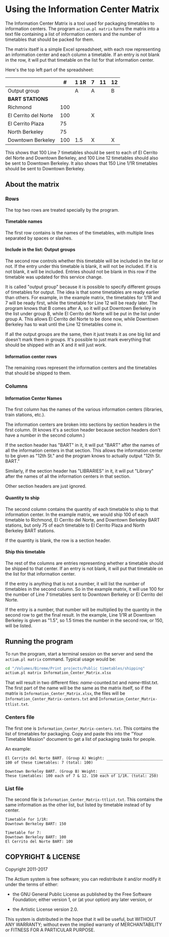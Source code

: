 # Using the Information Center Matrix

The Information Center Matrix is a tool used for packaging timetables to information centers.  The program `actium.pl matrix` turns the matrix into a text file containing a list of information centers and the number of timetables that should be packed for them.

The matrix itself is a simple Excel spreadsheet, with each row representing an information center and each column a timetable. If an entry is not blank in the row, it will put that timetable on the list for that information center.

Here's the top left part of the spreadsheet:

|                      | #    | 1 1R | 7  | 11 | 12 |
|----------------------|------|------|----|----|---|
| Output group         |      |   A  | A  |    |  B |
| **BART STATIONS**    |      |      |    |    |    |
| Richmond             | 100  |      |    |    |    |
| El Cerrito del Norte | 100  |      | X  |    |    |
| El Cerrito Plaza     | 75   |      |    |    |    |
| North Berkeley       | 75   |      |    |    |    |
| Downtown Berkeley    | 100  | 1.5  | X  |    |  X |

This shows that 100 Line 7 timetables should be sent to each of El Cerrito del Norte and Downtown Berkeley, and 100 Line 12 timetables should also be sent to Downtown Berkeley. It also shows that 150 Line 1/1R timetables should be sent to Downtown Berkeley.

## About the matrix

### Rows

The top two rows are treated specially by the program.

#### Timetable names

The first row contains is the names of the timetables, with multiple lines separated by spaces or slashes.  

#### Include in the list: Output groups

The second row controls whether this timetable will be included in the list or not. If the entry under this timetable is blank, it will not be included. If it is not blank, it will be included. Entries should not be blank in this row if the timetable was updated for this service change.

It is called "output group" because it is possible to specify different groups of timetables for output. The idea is that some timetables are ready earlier than others. For example, in the example matrix, the timetables for 1/1R and 7 will be ready first, while the timetable for Line 12 will be ready later.  The program knows that B comes after A, so it will put Downtown Berkeley in the list under group B, while El Cerrito del Norte will be put in the list under group A. This allows El Cerrito del Norte to be done now, while Downtown Berkeley has to wait until the Line 12 timetables come in.

If all the output groups are the same, then it just treats it as one big list and doesn't mark them in groups. It's possible to just mark everything that should be shipped with an X and it will just work.

#### Information center rows

The remaining rows represent the information centers and the timetables that should be shipped to them.

### Columns

#### Information Center Names

The first column has the names of the various information centers (libraries, train stations, etc.).

The information centers are broken into sections by section headers in the first column. (It knows it's a section header because section headers don't have a number in the second column.) 

If the section header has "BART" in it, it will put "BART" after the names of all the information centers in that section. This allows the information center to be given as "12th St." and the program knows to actually output "12th St. BART."

Similarly, if the section header has "LIBRARIES" in it, it will put "Library" after the names of all the information centers in that section.

Other section headers are just ignored.

#### Quantity to ship

The second column contains the quantity of each timetable to ship to that information center. In the example matrix, we would ship 100 of each timetable to Richmond, El Cerrito del Norte, and Downtown Berkeley BART stations, but only 75 of each timetable to El Cerrito Plaza and North Berkeley BART stations.

If the quantity is blank, the row is a section header.

#### Ship this timetable

The rest of the columns are entries representing whether a timetable should be shipped to that center. If an entry is not blank, it will put that timetable on the list for that information center.

If the entry is anything that is not a number, it will list the number of timetables in the second column. So in the example matrix, it will use 100 for the number of Line 7 timetables sent to Downtown Berkeley or El Cerrito del Norte.

If the entry is a number, that number will be multiplied by the quantity in the second row to get the final result. In the example, Line 1/1R at Downtown Berkeley is given as "1.5", so 1.5 times the number in the second row, or 150, will be listed.

## Running the program

To run the program, start a terminal session on the server and send the `actium.pl matrix` command. Typical usage would be:

````bash
cd "/Volumes/Bireme/Print projects/Public timetables/shipping"
actium.pl matrix Information_Center_Matrix.xlsx
````

That will result in two different files: *name*-counted.txt and *name*-ttlist.txt. The first part of the name will be the same as the matrix itself, so if the matrix is `Information_Center_Matrix.xlsx`, the files will be `Information_Center_Matrix-centers.txt` and `Information_Center_Matrix-ttlist.txt`.

### Centers file

The first one is `Information_Center_Matrix-centers.txt`. This contains the list of timetables for packaging. Copy and paste this into the "Your Timetable Mission" document to get a list of packaging tasks for people.

An example:

    El Cerrito del Norte BART. (Group A) Weight: _________________________
    100 of these timetables: 7 (total: 100)

    Downtown Berkeley BART. (Group B) Weight: _________________________
    These timetables: 100 each of 7 & 12. 150 each of 1/1R. (total: 250)


### List file

The second file is `Information_Center_Matrix-ttlist.txt`. This contains the same information as the other list, but listed by timetable instead of by center.

    Timetable for 1/1R:
    Downtown Berkeley BART: 150

    Timetable for 7:
    Downtown Berkeley BART: 100
    El Cerrito del Norte BART: 100



## COPYRIGHT & LICENSE

Copyright 2011-2017

The Actium system is free software; you can redistribute it and/or
modify it under the terms of either:

* the GNU General Public License as published by the Free
Software Foundation; either version 1, or (at your option) any
later version, or

* the Artistic License version 2.0.

This system is distributed in the hope that it will be useful, but WITHOUT 
ANY WARRANTY; without even the implied warranty of MERCHANTABILITY or 
FITNESS FOR A PARTICULAR PURPOSE.
